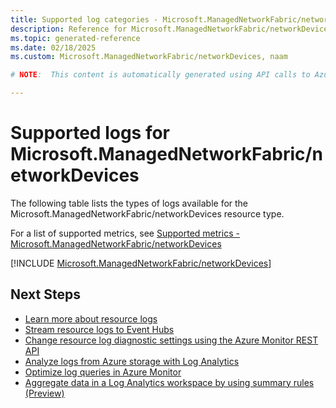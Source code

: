 ```yaml
---
title: Supported log categories - Microsoft.ManagedNetworkFabric/networkDevices
description: Reference for Microsoft.ManagedNetworkFabric/networkDevices in Azure Monitor Logs.
ms.topic: generated-reference
ms.date: 02/18/2025
ms.custom: Microsoft.ManagedNetworkFabric/networkDevices, naam

# NOTE:  This content is automatically generated using API calls to Azure. Any edits made on these files will be overwritten in the next run of the script. 

---
```





# Supported logs for Microsoft.ManagedNetworkFabric/networkDevices  
The following table lists the types of logs available for the Microsoft.ManagedNetworkFabric/networkDevices resource type.
  
  
  
For a list of supported metrics, see [Supported metrics - Microsoft.ManagedNetworkFabric/networkDevices](../supported-metrics/microsoft-managednetworkfabric-networkdevices-metrics.md)  
  

  
[!INCLUDE [Microsoft.ManagedNetworkFabric/networkDevices](~/reusable-content/ce-skilling/azure/includes/azure-monitor/reference/logs/microsoft-managednetworkfabric-networkdevices-logs-include.md)]  
  

## Next Steps

* [Learn more about resource logs](/azure/azure-monitor/essentials/platform-logs-overview)
* [Stream resource logs to Event Hubs](/azure/azure-monitor/essentials/resource-logs#send-to-azure-event-hubs)
* [Change resource log diagnostic settings using the Azure Monitor REST API](/rest/api/monitor/diagnosticsettings)
* [Analyze logs from Azure storage with Log Analytics](/azure/azure-monitor/essentials/resource-logs#send-to-log-analytics-workspace)
* [Optimize log queries in Azure Monitor](/azure/azure-monitor/logs/query-optimization)
* [Aggregate data in a Log Analytics workspace by using summary rules (Preview)](/azure/azure-monitor/logs/summary-rules)
